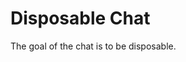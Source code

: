 Disposable Chat
===============================================================================================

The goal of the chat is to be disposable.
